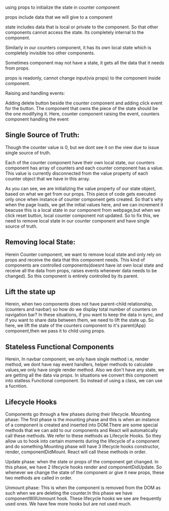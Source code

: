 using props to initialize the state in counter component

props include data that we will give to a component

state includes data that is local or private to the component. So that other components cannot access the state. Its completely internal to the component.

Similarly in our counters component, it has its own local state which is completely
invisible too other components.

Sometimes component may not have a state, it gets all the data that it needs from props.

props is readonly, cannot change input(via props) to the component inside component.

Raising and handling events:

Adding delete button beside the counter component and adding click event for the button.
The component that owns the piece of the state should be the one modifying it.
Here, counter component raising the event, counters component handling the event

## Single Source of Truth:

Though the counter value is 0, but we dont see it on the view due to issue single source of truth.

Each of the counter component have their own local state, our counters component has array of counters and each counter component has a value. This value is currently disconnected from the value property of each counter object that we have in this array.

As you can see, we are initializing the value property of our state object, based on what we get from our props. This piece of code gets executed only once when instance of counter component gets created. So that's why when the page loads, we get the initial values here, and we can increment it beacuse this is a local state in our component from webpage,but when we click reset button, local counter component not updated. So to fix this, we need to remove local state in our counter component and have single source of truth.

## Removing local State:

Herein Counter component, we want to remove local state and only rely on props and receive the data that this component needs. This kind of components are controlled components(doesnt have ist own local state and receive all the data from props, raises events whenever data needs to be changed). So this component is entirely controlled by its parent.

## Lift the state up

Herein, when two components does not have parent-child relationship,(counters and navbar) so how do we display total number of counters on navigation bar? In these situations, if you want to keep the data in sync, and if you want to share data between them, we need to lift the state up. So here, we lift the state of the counters component to it's parent(App) component,then we pass it to child using props.

## Stateless Functional Components

Herein, In navbar component, we only have single method i.e, render method, we dont have nay event handlers, helper methods to calculate values,we only have single render method. Also we don't have any state, we are getting all the data via props. In situations we convert this component into statless Functional component. So instead of using a class, we can use a fucntion.

## Lifecycle Hooks

Components go through a few phases during their lifecycle.
Mounting phase: The first phase is the mounting phase and this is when an instance of a component is created and inserted into DOM.There are some special methods that we can add to our components and React will automatically call these methods. We refer to these methods as Lifecycle Hooks. So they allow us to hook into certain moments during the lifecycle of a component and do something.Mounting phase will have 3 lifecycle hooks constructor, render, componentDidMount. React will call these methods in order.

Update phase: when the state or props of the component get changed.
In this phase, we have 2 lifecycle hooks render and componentDidUpdate. So whenever we change the state of the component or give it new props, these two methods are called in order.

Unmount phase:
This is when the component is removed from the DOM as such when we are deleting the counter.In this phase we have componentWillUnmount hook.
These lifecycle hooks we see are frequently used ones. We have few more hooks but are not used much.
